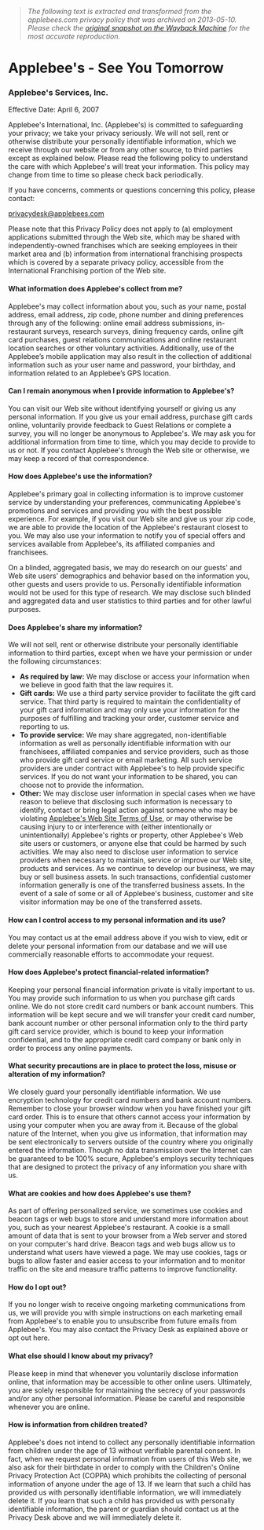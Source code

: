 > *The following text is extracted and transformed from the applebees.com privacy policy that was archived on 2013-05-10. Please check the [original snapshot on the Wayback Machine](https://web.archive.org/web/20130510100828id_/http%3A//applebees.com/legal/privacy-policy) for the most accurate reproduction.*

# Applebee's - See You Tomorrow

### Applebee's Services, Inc.

Effective Date: April 6, 2007

Applebee's International, Inc. (Applebee's) is committed to safeguarding your privacy; we take your privacy seriously. We will not sell, rent or otherwise distribute your personally identifiable information, which we receive through our website or from any other source, to third parties except as explained below. Please read the following policy to understand the care with which Applebee's will treat your information. This policy may change from time to time so please check back periodically.

If you have concerns, comments or questions concerning this policy, please contact:

[privacydesk@applebees.com](mailto:privacydesk@applebees.com)

Please note that this Privacy Policy does not apply to (a) employment applications submitted through the Web site, which may be shared with independently-owned franchises which are seeking employees in their market area and (b) information from international franchising prospects which is covered by a separate privacy policy, accessible from the International Franchising portion of the Web site.

#### What information does Applebee's collect from me?

Applebee's may collect information about you, such as your name, postal address, email address, zip code, phone number and dining preferences through any of the following: online email address submissions, in-restaurant surveys, research surveys, dining frequency cards, online gift card purchases, guest relations communications and online restaurant location searches or other voluntary activities. Additionally, use of the Applebee’s mobile application may also result in the collection of additional information such as your user name and password, your birthday, and information related to an Applebee’s GPS location.

#### Can I remain anonymous when I provide information to Applebee's?

You can visit our Web site without identifying yourself or giving us any personal information. If you give us your email address, purchase gift cards online, voluntarily provide feedback to Guest Relations or complete a survey, you will no longer be anonymous to Applebee's. We may ask you for additional information from time to time, which you may decide to provide to us or not. If you contact Applebee's through the Web site or otherwise, we may keep a record of that correspondence.

#### How does Applebee's use the information?

Applebee's primary goal in collecting information is to improve customer service by understanding your preferences, communicating Applebee's promotions and services and providing you with the best possible experience. For example, if you visit our Web site and give us your zip code, we are able to provide the location of the Applebee's restaurant closest to you. We may also use your information to notify you of special offers and services available from Applebee's, its affiliated companies and franchisees.

On a blinded, aggregated basis, we may do research on our guests' and Web site users' demographics and behavior based on the information you, other guests and users provide to us. Personally identifiable information would not be used for this type of research. We may disclose such blinded and aggregated data and user statistics to third parties and for other lawful purposes.

#### Does Applebee's share my information?

We will not sell, rent or otherwise distribute your personally identifiable information to third parties, except when we have your permission or under the following circumstances:

  * **As required by law:** We may disclose or access your information when we believe in good faith that the law requires it.
  * **Gift cards:** We use a third party service provider to facilitate the gift card service. That third party is required to maintain the confidentiality of your gift card information and may only use your information for the purposes of fulfilling and tracking your order, customer service and reporting to us.
  * **To provide service:** We may share aggregated, non-identifiable information as well as personally identifiable information with our franchisees, affiliated companies and service providers, such as those who provide gift card service or email marketing. All such service providers are under contract with Applebee's to help provide specific services. If you do not want your information to be shared, you can choose not to provide the information.
  * **Other:** We may disclose user information in special cases when we have reason to believe that disclosing such information is necessary to identify, contact or bring legal action against someone who may be violating [Applebee's Web Site Terms of Use](https://web.archive.org/legal/terms-of-use), or may otherwise be causing injury to or interference with (either intentionally or unintentionally) Applebee's rights or property, other Applebee's Web site users or customers, or anyone else that could be harmed by such activities. We may also need to disclose user information to service providers when necessary to maintain, service or improve our Web site, products and services. As we continue to develop our business, we may buy or sell business assets. In such transactions, confidential customer information generally is one of the transferred business assets. In the event of a sale of some or all of Applebee's business, customer and site visitor information may be one of the transferred assets.



#### How can I control access to my personal information and its use?

You may contact us at the email address above if you wish to view, edit or delete your personal information from our database and we will use commercially reasonable efforts to accommodate your request.

#### How does Applebee's protect financial-related information?

Keeping your personal financial information private is vitally important to us. You may provide such information to us when you purchase gift cards online. We do not store credit card numbers or bank account numbers. This information will be kept secure and we will transfer your credit card number, bank account number or other personal information only to the third party gift card service provider, which is bound to keep your information confidential, and to the appropriate credit card company or bank only in order to process any online payments.

#### What security precautions are in place to protect the loss, misuse or alteration of my information?

We closely guard your personally identifiable information. We use encryption technology for credit card numbers and bank account numbers. Remember to close your browser window when you have finished your gift card order. This is to ensure that others cannot access your information by using your computer when you are away from it. Because of the global nature of the Internet, when you give us information, that information may be sent electronically to servers outside of the country where you originally entered the information. Though no data transmission over the Internet can be guaranteed to be 100% secure, Applebee's employs security techniques that are designed to protect the privacy of any information you share with us.

#### What are cookies and how does Applebee's use them?

As part of offering personalized service, we sometimes use cookies and beacon tags or web bugs to store and understand more information about you, such as your nearest Applebee's restaurant. A cookie is a small amount of data that is sent to your browser from a Web server and stored on your computer's hard drive. Beacon tags and web bugs allow us to understand what users have viewed a page. We may use cookies, tags or bugs to allow faster and easier access to your information and to monitor traffic on the site and measure traffic patterns to improve functionality.

#### How do I opt out?

If you no longer wish to receive ongoing marketing communications from us, we will provide you with simple instructions on each marketing email from Applebee's to enable you to unsubscribe from future emails from Applebee's. You may also contact the Privacy Desk as explained above or opt out here.

#### What else should I know about my privacy?

Please keep in mind that whenever you voluntarily disclose information online, that information may be accessible to other online users. Ultimately, you are solely responsible for maintaining the secrecy of your passwords and/or any other personal information. Please be careful and responsible whenever you are online.

#### How is information from children treated?

Applebee's does not intend to collect any personally identifiable information from children under the age of 13 without verifiable parental consent. In fact, when we request personal information from users of this Web site, we also ask for their birthdate in order to comply with the Children's Online Privacy Protection Act (COPPA) which prohibits the collecting of personal information of anyone under the age of 13. If we learn that such a child has provided us with personally identifiable information, we will immediately delete it. If you learn that such a child has provided us with personally identifiable information, the parent or guardian should contact us at the Privacy Desk above and we will immediately delete it.
